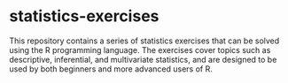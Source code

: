 # statistics-exercises
This repository contains a series of statistics exercises that can be solved using the R programming language. The exercises cover topics such as descriptive, inferential, and multivariate statistics, and are designed to be used by both beginners and more advanced users of R.
